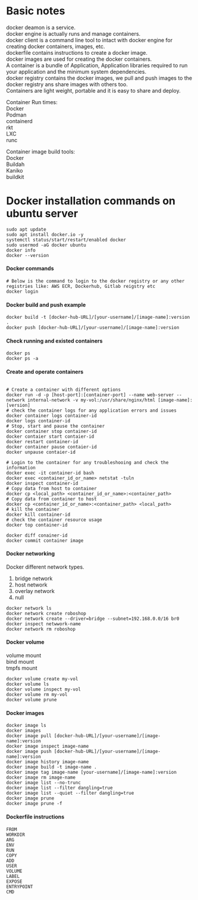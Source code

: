 # Basic notes
docker deamon is a service.\
docker engine is actually runs and manage containers.\
docker client is a command line tool to intact with docker engine for creating docker containers, images, etc.\
dockerfile contains instructions to create a docker image.\
docker images are used for creating the docker containers.\
A container is a bundle of Application, Application libraries required to run your application and the minimum system dependencies.\
docker registry contains the docker images, we pull and push images to the docker registry ans share images with others too.\
Containers are light weight, portable and it is easy to share and deploy.

Container Run times: \
Docker \
Podman \
containerd \
rkt \
LXC \
runc

Container image build tools: \
  Docker \
  Buildah \
  Kaniko \
  buildkit

# Docker installation commands on ubuntu server
```
sudo apt update
sudo apt install docker.io -y
systemctl status/start/restart/enabled docker
sudo usermod -aG docker ubuntu
docker info
docker --version
```
#### Docker commands ####
```
# Below is the command to login to the docker registry or any other registries like: AWS ECR, Dockerhub, Gitlab reigstry etc
docker login 

```
#### Docker build and push example
```
docker build -t [docker-hub-URL]/[your-username]/[image-name]:version .
docker push [docker-hub-URL]/[your-username]/[image-name]:version

```
#### Check running and existed containers
```
docker ps
docker ps -a

```
#### Create and operate containers
```

# Create a container with different options
docker run -d -p [host-port]:[container-port] --name web-server --network internal-network -v my-vol:/usr/share/nginx/html [image-name]:[version]
# check the container logs for any application errors and issues
docker container logs container-id
docker logs container-id
# Stop, start and pause the container
docker container stop container-id
docker contaier start contaier-id
docker restart container-id
docker container pause contaier-id
docker unpause contaier-id

# Login to the container for any troubleshooing and check the information
docker exec -it container-id bash
docker exec <container_id_or_name> netstat -tuln
docker inspect container-id
# Copy data from host to container
docker cp <local_path> <container_id_or_name>:<container_path>
# Copy data from container to host
docker cp <container_id_or_name>:<container_path> <local_path>
# kill the container
docker kill container-id
# check the container resource usage
docker top container-id

docker diff conainer-id
docker commit container image

```
#### Docker networking
Docker different network types. 

1. bridge network 
2. host network 
3. overlay network 
4. null
   
```
docker network ls
docker network create roboshop
docker network create --driver=bridge --subnet=192.168.0.0/16 br0
docker inspect netwwork-name
docker network rm roboshop
```

#### Docker volume
volume mount \
bind mount \
tmpfs mount

```
docker volume create my-vol
docker volume ls
docker volume inspect my-vol
docker volume rm my-vol
docker volume prune

```

#### Docker images
```
docker image ls
docker images
docker image pull [docker-hub-URL]/[your-username]/[image-name]:version
docker image inspect image-name
docker image push [docker-hub-URL]/[your-username]/[image-name]:version
docker image history image-name
docker image build -t image-name .
docker image tag image-name [your-username]/[image-name]:version
docker image rm image-name
docker image list --no-trunc
docker image list --filter dangling=true
docker image list --quiet --filter dangling=true
docker image prune
docker image prune -f

```

#### Dockerfile instructions
```
FROM
WORKDIR
ARG
ENV
RUN
COPY
ADD
USER
VOLUME
LABEL
EXPOSE
ENTRYPOINT
CMD

```

